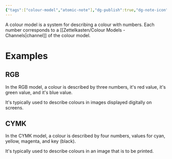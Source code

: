 ```yaml
---
{"tags":["colour-model","atomic-note"],"dg-publish":true,"dg-note-icon":"2","permalink":"/Zettelkasten/Colour Models/","dgPassFrontmatter":true,"noteIcon":"2","created":"2024-11-04T18:33:47.311+09:00"}
---
```


A colour model is a system for describing a colour with numbers.
Each number corresponds to a [[Zettelkasten/Colour Models - Channels\|channel]] of the colour model.

# Examples
## RGB
In the RGB model, a colour is described by three numbers, it's red value, it's green value, and it's blue value.

It's typically used to describe colours in images displayed digitally on screens.

## CYMK
In the CYMK model, a colour is described by four numbers, values for cyan, yellow, magenta, and key (black).

It's typically used to describe colours in an image that is to be printed.